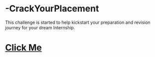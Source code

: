 # -CrackYourPlacement
This challenge is started to help kickstart your preparation and revision journey for your dream Internship.

# <a href="https://docs.google.com/spreadsheets/d/1r35qSXY6rSAonFbPEKB_KXUvpCIBbVGMp5001MaNb3c/edit#gid=0">Click Me</a>

